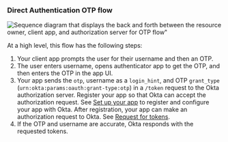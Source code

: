 ### Direct Authentication OTP flow

<div class="full">

![Sequence diagram that displays the back and forth between the resource owner, client app, and authorization server for OTP flow"](/img/authorization/oauth-otp-grant-flow.png)

</div>

<!-- Source for image. Generated using http://www.plantuml.com/plantuml/uml/

skinparam monochrome true
actor "User" as user
participant "Client App (Your App)" as client
participant "Authorization Server (Okta)" as okta

autonumber "<b>#."
client -> user: Prompts user for username and OTP
user -> client: Enters username and OTP
client -> okta: Sends `otp`, username (`login_hint`), `grant_type` in `/token` request
okta -> client: Sends access token (optionally refresh token)

-->

At a high level, this flow has the following steps:

1. Your client app prompts the user for their username and then an OTP.
1. The user enters username, opens authenticator app to get the OTP, and then enters the OTP in the app UI.
1. Your app sends the `otp`, username as a `login_hint`, and OTP `grant_type` (`urn:okta:params:oauth:grant-type:otp`) in a `/token` request to the Okta authorization server.
    Register your app so that Okta can accept the authorization request. See [Set up your app](#set-up-your-app) to register and configure your app with Okta. After registration, your app can make an authorization request to Okta. See [Request for tokens](#request-for-tokens).
1. If the OTP and username are accurate, Okta responds with the requested tokens.
